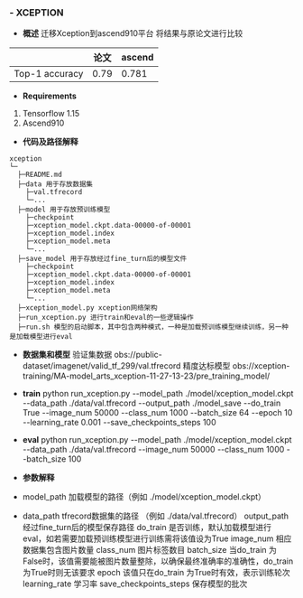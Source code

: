 ### -  **XCEPTION** 


-  **概述** 
迁移Xception到ascend910平台
将结果与原论文进行比较

 |                | 论文   | ascend |
|----------------|------|--------|
| Top-1 accuracy | 0.79 | 0.781  |

-  **Requirements** 
1. Tensorflow 1.15
2. Ascend910

-  **代码及路径解释** 


```
xception
└─ 
  ├─README.md
  ├─data 用于存放数据集
  	├─val.tfrecord
  	└─...
  ├─model 用于存放预训练模型
  	├─checkpoint
  	├─xception_model.ckpt.data-00000-of-00001
  	├─xception_model.index
  	├─xception_model.meta
  	└─...
  ├─save_model 用于存放经过fine_turn后的模型文件
  	├─checkpoint
  	├─xception_model.ckpt.data-00000-of-00001
  	├─xception_model.index
  	├─xception_model.meta
  	└─...
  ├─xception_model.py xception网络架构
  ├─run_xception.py 进行train和eval的一些逻辑操作
  ├─run.sh 模型的启动脚本，其中包含两种模式，一种是加载预训练模型继续训练，另一种是加载模型进行eval
```
-  **数据集和模型** 
验证集数据
obs://public-dataset/imagenet/valid_tf_299/val.tfrecord
精度达标模型
obs://xception-training/MA-model_arts_xception-11-27-13-23/pre_training_model/

-  **train** 
python    run_xception.py  --model_path ./model/xception_model.ckpt  --data_path ./data/val.tfrecord  --output_path  ./model_save  --do_train True  --image_num  50000 --class_num  1000  --batch_size  64  --epoch  10 --learning_rate  0.001   --save_checkpoints_steps  100

-  **eval** 
python    run_xception.py  --model_path ./model/xception_model.ckpt  --data_path ./data/val.tfrecord    --image_num  50000 --class_num  1000  --batch_size  100  
     
-  **参数解释**   
- model_path 加载模型的路径（例如 ./model/xception_model.ckpt）
- data_path  tfrecord数据集的路径 （例如 ./data/val.tfrecord）
output_path  经过fine_turn后的模型保存路径 
do_train  是否训练，默认加载模型进行eval，如若需要加载预训练模型进行训练需将该值设为True
image_num 相应数据集包含图片数量
class_num 图片标签数目
batch_size  当do_train 为False时，该值需要能被图片数量整除，以确保最终准确率的准确性，do_train为True时则无该要求
epoch  该值只在do_train 为True时有效，表示训练轮次
learning_rate 学习率
save_checkpoints_steps 保存模型的批次